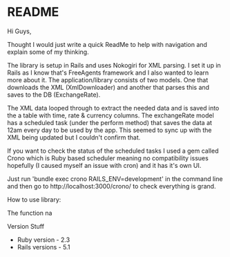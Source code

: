 # README

Hi Guys,

Thought I would just write a quick ReadMe to help with navigation and explain some of my thinking.

The library is setup in Rails and uses Nokogiri for XML parsing. I set it up in Rails as I know that's FreeAgents framework and I also wanted to learn more about it.
The application/library consists of two models. One that downloads the XML (XmlDownloader) and another that parses this and saves to the DB (ExchangeRate).

The XML data looped through to extract the needed data and is saved into the a table with time, rate & currency columns. The exchangeRate model has a scheduled task (under the perform method) that saves the data at 12am every day to be used by the app. This seemed to sync up with the XML being updated but I couldn't confirm that.

If you want to check the status of the scheduled tasks I used a gem called Crono which is Ruby based scheduler meaning no compatibility issues hopefully (I caused myself an issue with cron) and it has it's own UI.

Just run 'bundle exec crono RAILS_ENV=development' in the command line and then go to http://localhost:3000/crono/ to check everything is grand.

How to use library:

The function na





Version Stuff
* Ruby version - 2.3
* Rails versions - 5.1
